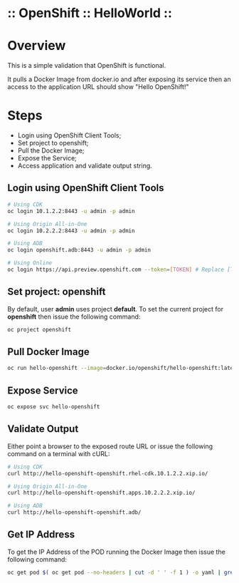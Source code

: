 ﻿:: OpenShift :: HelloWorld ::
=============================

# Overview

This is a simple validation that OpenShift is functional.

It pulls a Docker Image from docker.io and after exposing its service then an access to the application URL should show "Hello OpenShift!"

# Steps

- Login using OpenShift Client Tools;
- Set project to openshift;
- Pull the Docker Image;
- Expose the Service;
- Access application and validate output string.

## Login using OpenShift Client Tools

```bash
# Using CDK
oc login 10.1.2.2:8443 -u admin -p admin

# Using Origin All-in-One
oc login 10.2.2.2:8443 -u admin -p admin

# Using ADB
oc login openshift.adb:8443 -u admin -p admin

# Using Online
oc login https://api.preview.openshift.com --token=[TOKEN] # Replace [TOKEN] with token from [About](https://console.preview.openshift.com/console/command-line).
```

## Set project: openshift

By default, user **admin** uses project **default**. To set the current project for **openshift** then issue the following command:

```bash
oc project openshift
```

## Pull Docker Image

```bash
oc run hello-openshift --image=docker.io/openshift/hello-openshift:latest --port=8080 --expose
```

## Expose Service

```bash
oc expose svc hello-openshift
```

## Validate Output

Either point a browser to the exposed route URL or issue the following command on a terminal with cURL:

```bash
# Using CDK
curl http://hello-openshift-openshift.rhel-cdk.10.1.2.2.xip.io/

# Using Origin All-in-One
curl http://hello-openshift-openshift.apps.10.2.2.2.xip.io/

# Using ADB
curl http://hello-openshift-openshift.adb/
```

## Get IP Address

To get the IP Address of the POD running the Docker Image then issue the following command:

```bash
oc get pod $( oc get pod --no-headers | cut -d ' ' -f 1 ) -o yaml | grep podIP
```

